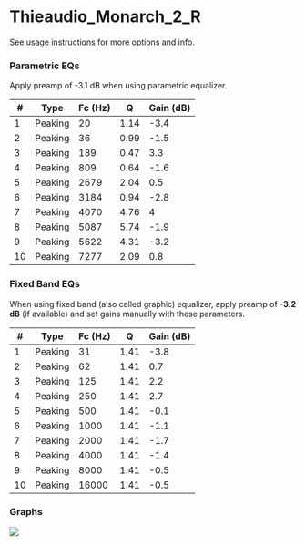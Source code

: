 # Thieaudio_Monarch_2_R
See [usage instructions](https://github.com/jaakkopasanen/AutoEq#usage) for more options and info.

### Parametric EQs
Apply preamp of -3.1 dB when using parametric equalizer.

|   # | Type    |   Fc (Hz) |    Q |   Gain (dB) |
|-----|---------|-----------|------|-------------|
|   1 | Peaking |        20 | 1.14 |        -3.4 |
|   2 | Peaking |        36 | 0.99 |        -1.5 |
|   3 | Peaking |       189 | 0.47 |         3.3 |
|   4 | Peaking |       809 | 0.64 |        -1.6 |
|   5 | Peaking |      2679 | 2.04 |         0.5 |
|   6 | Peaking |      3184 | 0.94 |        -2.8 |
|   7 | Peaking |      4070 | 4.76 |         4   |
|   8 | Peaking |      5087 | 5.74 |        -1.9 |
|   9 | Peaking |      5622 | 4.31 |        -3.2 |
|  10 | Peaking |      7277 | 2.09 |         0.8 |

### Fixed Band EQs
When using fixed band (also called graphic) equalizer, apply preamp of **-3.2 dB** (if available) and set gains manually with these parameters.

|   # | Type    |   Fc (Hz) |    Q |   Gain (dB) |
|-----|---------|-----------|------|-------------|
|   1 | Peaking |        31 | 1.41 |        -3.8 |
|   2 | Peaking |        62 | 1.41 |         0.7 |
|   3 | Peaking |       125 | 1.41 |         2.2 |
|   4 | Peaking |       250 | 1.41 |         2.7 |
|   5 | Peaking |       500 | 1.41 |        -0.1 |
|   6 | Peaking |      1000 | 1.41 |        -1.1 |
|   7 | Peaking |      2000 | 1.41 |        -1.7 |
|   8 | Peaking |      4000 | 1.41 |        -1.4 |
|   9 | Peaking |      8000 | 1.41 |        -0.5 |
|  10 | Peaking |     16000 | 1.41 |        -0.5 |

### Graphs
![](./Thieaudio_Monarch_2_R.png)
